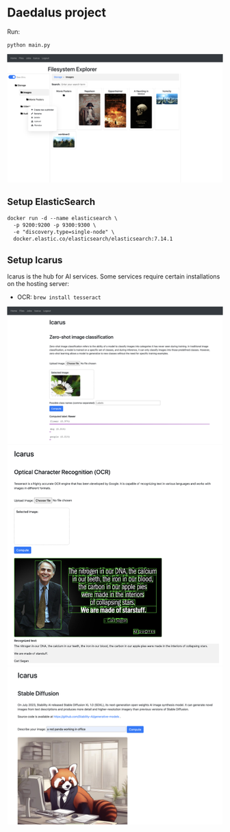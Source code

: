 # Daedalus project
Run:
```
python main.py
```
![Alt text](files.png)

## Setup ElasticSearch
```
docker run -d --name elasticsearch \               
  -p 9200:9200 -p 9300:9300 \
  -e "discovery.type=single-node" \
  docker.elastic.co/elasticsearch/elasticsearch:7.14.1
```

## Setup Icarus
Icarus is the hub for AI services. Some services require certain installations on the hosting server:
- OCR: `brew install tesseract`

![Alt text](icarus-zero-shot.png)
![Alt text](icarus-ocr.png)
![Alt text](icarus-diffusion.png)
